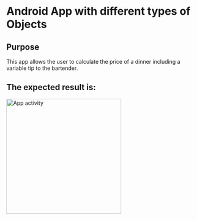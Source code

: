 # Android App with different types of Objects
## Purpose
This app allows the user to calculate the price of a dinner including a variable tip to the bartender.

## The expected result is:
<img src="https://github.com/user-attachments/assets/17c4a7ef-bce3-41b1-bf50-4bfd080a1ecb" alt="App activity" width="300"/>
